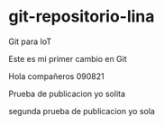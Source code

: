 # git-repositorio-lina
Git para IoT

Este es mi primer cambio en Git

Hola compañeros 090821

Prueba de publicacion yo solita

segunda prueba de publicacion yo sola